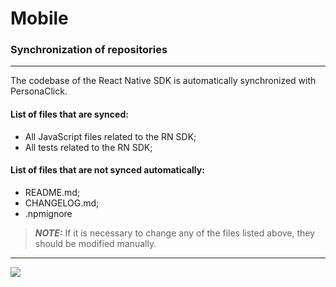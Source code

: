 # Mobile

### Synchronization of repositories
___

The codebase of the React Native SDK is automatically synchronized with PersonaClick.

#### List of files that are synced:
- All JavaScript files related to the RN SDK;
- All tests related to the RN SDK;

#### List of files that are not synced automatically:
- README.md;
- CHANGELOG.md;
- .npmignore

> **_NOTE:_** If it is necessary to change any of the files listed above, they should be modified manually.

___
[//]: # (VERSIONS)

[<img src="https://img.shields.io/static/v1?style=for-the-badge&label=%40atls%2Fcode-service&message=0.0.21&labelColor=ECEEF5&color=D7DCEB">](https://npmjs.com/package/@atls/code-service)

[//]: # (VERSIONS)
